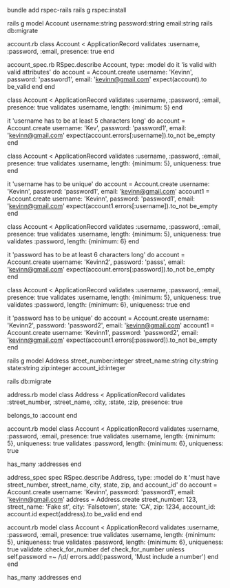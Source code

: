 bundle add rspec-rails
rails g rspec:install

<!-- As a developer, I need to generate a model called Account that has a username, a password, and an email. -->

rails g model Account username:string password:string email:string
rails db:migrate

<!-- As a developer, I need username, password, and email to be required. -->

account.rb
class Account < ApplicationRecord
    validates :username, :password, :email, presence: true
end

account_spec.rb
RSpec.describe Account, type: :model do
  it 'is valid with valid attributes' do
    account = Account.create username: 'Kevinn', password: 'password1', email: 'kevinn@gmail.com'
    expect(account).to be_valid
  end
end

<!-- As a developer, I need every username to be at least 5 characters long. -->

class Account < ApplicationRecord
    validates :username, :password, :email, presence: true
    validates :username, length: {minimum: 5}
end

it 'username has to be at least 5 characters long' do
    account = Account.create username: 'Kev', password: 'password1', email: 'kevinn@gmail.com'
    expect(account.errors[:username]).to_not be_empty
end

<!-- As a developer, I need each username to be unique. -->

class Account < ApplicationRecord
    validates :username, :password, :email, presence: true
    validates :username, length: {minimum: 5}, uniqueness: true
end

it 'username has to be unique' do
    account = Account.create username: 'Kevinn', password: 'password1', email: 'kevinn@gmail.com'
    account1 = Account.create username: 'Kevinn', password: 'password1', email: 'kevinn@gmail.com'
    expect(account1.errors[:username]).to_not be_empty
  end

  <!-- As a developer, I need each password to be at least 6 characters long. -->

  class Account < ApplicationRecord
    validates :username, :password, :email, presence: true
    validates :username, length: {minimum: 5}, uniqueness: true
    validates :password, length: {minimum: 6}
end

  it 'password has to be at least 6 characters long' do
    account = Account.create username: 'Kevinn2', password: 'passs', email: 'kevinn@gmail.com'
    expect(account.errors[:password]).to_not be_empty
  end

  <!-- As a developer, I need each password to be unique. -->

  class Account < ApplicationRecord
    validates :username, :password, :email, presence: true
    validates :username, length: {minimum: 5}, uniqueness: true
    validates :password, length: {minimum: 6}, uniqueness: true
end

it 'password has to be unique' do
    account = Account.create username: 'Kevinn2', password: 'password2', email: 'kevinn@gmail.com'
    account1 = Account.create username: 'Kevinn1', password: 'password2', email: 'kevinn@gmail.com'
    expect(account1.errors[:password]).to_not be_empty
  end

<!-- As a developer, I want my Account model to have many associated Addresses. -->
<!-- As a developer, I want Address to have street_number, street_name, city, state, and zip attributes. -->
<!-- As a developer, I want to validate the presence of all fields on Address. -->


rails g model Address street_number:integer street_name:string city:string state:string zip:integer account_id:integer

rails db:migrate

address.rb model
class Address < ApplicationRecord
  validates :street_number, :street_name, :city, :state, :zip, presence: true

  belongs_to :account
end

account.rb model 
class Account < ApplicationRecord
  validates :username, :password, :email, presence: true
  validates :username, length: {minimum: 5}, uniqueness: true
  validates :password, length: {minimum: 6}, uniqueness: true

  has_many :addresses
end

address_spec spec 
RSpec.describe Address, type: :model do
  it 'must have street_number, street_name, city, state, zip, and account_id' do
    account = Account.create username: 'Kevinn', password: 'password1', email: 'kevinn@gmail.com'
    address = Address.create street_number: 123, street_name: 'Fake st', city: 'Falsetown', state: 'CA', zip: 1234, account_id: account.id
    expect(address).to be_valid
  end
end

<!-- As a developer, I need each Account password to have at least one number.  -->

account.rb model
class Account < ApplicationRecord
  validates :username, :password, :email, presence: true
  validates :username, length: {minimum: 5}, uniqueness: true
  validates :password, length: {minimum: 6}, uniqueness: true
  validate :check_for_number
  def check_for_number
    unless self.password =~ /\d/
      errors.add(:password, 'Must include a number')
    end
  end

  has_many :addresses
end
